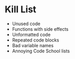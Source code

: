 Kill List
=========
* Unused code
* Functions with side effects
* Unformatted code
* Repeated code blocks
* Bad variable names
* Annoying Code School lists